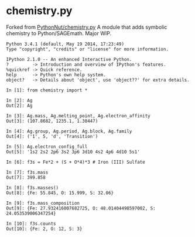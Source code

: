 chemistry.py
============

Forked from [PythonNut/chemistry.py](https://github.com/PythonNut/chemistry.py)
A module that adds symbolic chemistry to Python/SAGEmath. Major WIP.

```
Python 3.4.1 (default, May 19 2014, 17:23:49) 
Type "copyright", "credits" or "license" for more information.

IPython 2.1.0 -- An enhanced Interactive Python.
?         -> Introduction and overview of IPython's features.
%quickref -> Quick reference.
help      -> Python's own help system.
object?   -> Details about 'object', use 'object??' for extra details.

In [1]: from chemistry import *

In [2]: Ag
Out[2]: Ag

In [3]: Ag.mass, Ag.melting_point, Ag.electron_affinity
Out[3]: (107.8682, 1235.1, 1.30447)

In [4]: Ag.group, Ag.period, Ag.block, Ag.family
Out[4]: ('1', 5, 'd', 'Transition')

In [5]: Ag.electron_config_full
Out[5]: '1s2 2s2 2p6 3s2 3p6 3d10 4s2 4p6 4d10 5s1'

In [6]: f3s = Fe*2 + (S + O*4)*3 # Iron (III) Sulfate

In [7]: f3s.mass
Out[7]: 399.858

In [8]: f3s.masses()
Out[8]: {Fe: 55.845, O: 15.999, S: 32.06}

In [9]: f3s.mass_composition
Out[9]: {Fe: 27.932416007682725, O: 48.01404498597002, S: 24.053539006347254}

In [10]: f3s.counts
Out[10]: {Fe: 2, O: 12, S: 3}
```
